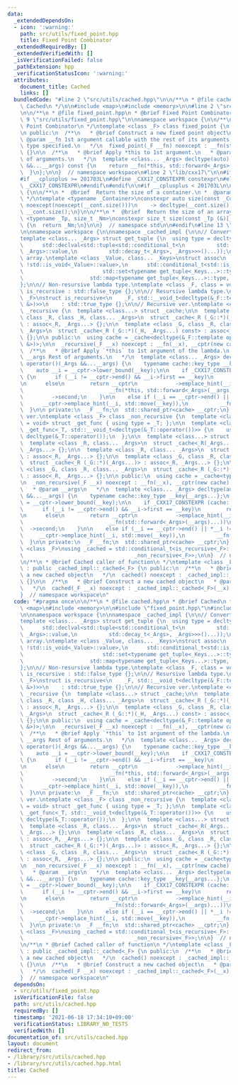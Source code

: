 ```yaml
---
data:
  _extendedDependsOn:
  - icon: ':warning:'
    path: src/utils/fixed_point.hpp
    title: Fixed Point Combinator
  _extendedRequiredBy: []
  _extendedVerifiedWith: []
  _isVerificationFailed: false
  _pathExtension: hpp
  _verificationStatusIcon: ':warning:'
  attributes:
    document_title: Cached
    links: []
  bundledCode: "#line 2 \"src/utils/cached.hpp\"\n\n/**\n * @file cached.hpp\n * @brief\
    \ Cached\n */\n\n#include <map>\n#include <memory>\n\n#line 2 \"src/utils/fixed_point.hpp\"\
    \n\n/**\n * @file fixed_point.hpp\n * @brief Fixed Point Combinator\n */\n\n#line\
    \ 9 \"src/utils/fixed_point.hpp\"\n\nnamespace workspace {\n\n/**\n * @brief Fixed\
    \ Point Combinator\n */\ntemplate <class _F> class fixed_point {\n  _F __fn;\n\
    \n public:\n  /**\n   * @brief Construct a new fixed point object\n   *\n   *\
    \ @param __fn 1st argument callable with the rest of its arguments.\n   * Return\
    \ type specified.\n   */\n  fixed_point(_F __fn) noexcept : __fn(std::forward<_F>(__fn))\
    \ {}\n\n  /**\n   * @brief Apply *this to 1st argument.\n   * @param __args Rest\
    \ of arguments.\n   */\n  template <class... _Args> decltype(auto) operator()(_Args\
    \ &&...__args) const {\n    return __fn(*this, std::forward<_Args>(__args)...);\n\
    \  }\n};\n\n}  // namespace workspace\n#line 2 \"lib/cxx17\"\n\n#ifndef _CXX17_CONSTEXPR\n\
    #if __cplusplus >= 201703L\n#define _CXX17_CONSTEXPR constexpr\n#else\n#define\
    \ _CXX17_CONSTEXPR\n#endif\n#endif\n\n#if __cplusplus < 201703L\n\nnamespace std\
    \ {\n\n/**\n *  @brief  Return the size of a container.\n *  @param  __cont  Container.\n\
    \ */\ntemplate <typename _Container>\nconstexpr auto size(const _Container& __cont)\
    \ noexcept(noexcept(__cont.size()))\n    -> decltype(__cont.size()) {\n  return\
    \ __cont.size();\n}\n\n/**\n *  @brief  Return the size of an array.\n */\ntemplate\
    \ <typename _Tp, size_t _Nm>\nconstexpr size_t size(const _Tp (&)[_Nm]) noexcept\
    \ {\n  return _Nm;\n}\n\n}  // namespace std\n\n#endif\n#line 13 \"src/utils/cached.hpp\"\
    \n\nnamespace workspace {\n\nnamespace _cached_impl {\n\n// Convert keys to tuple.\n\
    template <class... _Args> struct get_tuple {\n  using type = decltype(std::tuple_cat(\n\
    \      std::declval<std::tuple<std::conditional_t<\n          std::is_convertible<std::decay_t<_Args>,\
    \ _Args>::value,\n          std::decay_t<_Args>, _Args>>>()...));\n};\n\n// Associative\
    \ array.\ntemplate <class _Value, class... _Keys>\nstruct assoc\n    : std::integral_constant<int,\
    \ !std::is_void<_Value>::value>,\n      std::conditional_t<std::is_void<_Value>::value,\n\
    \                         std::set<typename get_tuple<_Keys...>::type>,\n    \
    \                     std::map<typename get_tuple<_Keys...>::type, _Value>> {\n\
    };\n\n// Non-resursive lambda type.\ntemplate <class _F, class = void> struct\
    \ is_recursive : std::false_type {};\n\n// Resursive lambda type.\ntemplate <class\
    \ _F>\nstruct is_recursive<\n    _F, std::__void_t<decltype(&_F::template operator()<fixed_point<_F>\
    \ &>)>>\n    : std::true_type {};\n\n// Recursive ver.\ntemplate <class _F> class\
    \ _recursive {\n  template <class...> struct _cache;\n\n  template <class _G,\
    \ class _R, class _H, class... _Args>\n  struct _cache<_R (_G::*)(_H, _Args...)>\
    \ : assoc<_R, _Args...> {};\n\n  template <class _G, class _R, class _H, class...\
    \ _Args>\n  struct _cache<_R (_G::*)(_H, _Args...) const> : assoc<_R, _Args...>\
    \ {};\n\n public:\n  using cache = _cache<decltype(&_F::template operator()<_recursive<_F>\
    \ &>)>;\n\n  _recursive(_F __x) noexcept : __fn(__x), __cptr(new cache) {}\n\n\
    \  /**\n   * @brief Apply `*this` to 1st argument of the lambda.\n   * @param\
    \ __args Rest of arguments.\n   */\n  template <class... _Args> decltype(auto)\
    \ operator()(_Args &&...__args) {\n    typename cache::key_type __key{__args...};\n\
    \    auto __i = __cptr->lower_bound(__key);\n\n    if _CXX17_CONSTEXPR (cache::value)\
    \ {\n      if (__i != __cptr->end() && __i->first == __key)\n        return __i->second;\n\
    \n      else\n        return __cptr\n            ->emplace_hint(__i, std::move(__key),\n\
    \                           __fn(*this, std::forward<_Args>(__args)...))\n   \
    \         ->second;\n    }\n\n    else if (__i == __cptr->end() || *__i != __key)\n\
    \      __cptr->emplace_hint(__i, std::move(__key)),\n          __fn(*this, std::forward<_Args>(__args)...);\n\
    \  }\n\n private:\n  _F __fn;\n  std::shared_ptr<cache> __cptr;\n};\n\n// Non-recursive\
    \ ver.\ntemplate <class _F> class _non_recursive {\n  template <class _T, class\
    \ = void> struct _get_func { using type = _T; };\n\n  template <class _T>\n  struct\
    \ _get_func<_T, std::__void_t<decltype(&_T::operator())>> {\n    using type =\
    \ decltype(&_T::operator());\n  };\n\n  template <class...> struct _cache;\n\n\
    \  template <class _R, class... _Args>\n  struct _cache<_R(_Args...)> : assoc<_R,\
    \ _Args...> {};\n\n  template <class _R, class... _Args>\n  struct _cache<_R (*)(_Args...)>\
    \ : assoc<_R, _Args...> {};\n\n  template <class _G, class _R, class... _Args>\n\
    \  struct _cache<_R (_G::*)(_Args...)> : assoc<_R, _Args...> {};\n\n  template\
    \ <class _G, class _R, class... _Args>\n  struct _cache<_R (_G::*)(_Args...) const>\
    \ : assoc<_R, _Args...> {};\n\n public:\n  using cache = _cache<typename _get_func<_F>::type>;\n\
    \n  _non_recursive(_F __x) noexcept : __fn(__x), __cptr(new cache) {}\n\n  /**\n\
    \   * @param __args\n   */\n  template <class... _Args> decltype(auto) operator()(_Args\
    \ &&...__args) {\n    typename cache::key_type __key{__args...};\n    auto __i\
    \ = __cptr->lower_bound(__key);\n\n    if _CXX17_CONSTEXPR (cache::value) {\n\
    \      if (__i != __cptr->end() && __i->first == __key)\n        return __i->second;\n\
    \n      else\n        return __cptr\n            ->emplace_hint(__i, std::move(__key),\n\
    \                           __fn(std::forward<_Args>(__args)...))\n          \
    \  ->second;\n    }\n\n    else if (__i == __cptr->end() || *__i != __key)\n \
    \     __cptr->emplace_hint(__i, std::move(__key)),\n          __fn(std::forward<_Args>(__args)...);\n\
    \  }\n\n private:\n  _F __fn;\n  std::shared_ptr<cache> __cptr;\n};\n\ntemplate\
    \ <class _F>\nusing _cached = std::conditional_t<is_recursive<_F>::value, _recursive<_F>,\n\
    \                                   _non_recursive<_F>>;\n\n}  // namespace _cached_impl\n\
    \n/**\n * @brief Cached caller of function\n */\ntemplate <class _F> class cached\
    \ : public _cached_impl::_cached<_F> {\n public:\n  /**\n   * @brief Construct\
    \ a new cached object\n   */\n  cached() noexcept : _cached_impl::_cached<_F>(_F{})\
    \ {}\n\n  /**\n   * @brief Construct a new cached object\n   * @param __x Function\n\
    \   */\n  cached(_F __x) noexcept : _cached_impl::_cached<_F>(__x) {}\n};\n\n\
    }  // namespace workspace\n"
  code: "#pragma once\n\n/**\n * @file cached.hpp\n * @brief Cached\n */\n\n#include\
    \ <map>\n#include <memory>\n\n#include \"fixed_point.hpp\"\n#include \"lib/cxx17\"\
    \n\nnamespace workspace {\n\nnamespace _cached_impl {\n\n// Convert keys to tuple.\n\
    template <class... _Args> struct get_tuple {\n  using type = decltype(std::tuple_cat(\n\
    \      std::declval<std::tuple<std::conditional_t<\n          std::is_convertible<std::decay_t<_Args>,\
    \ _Args>::value,\n          std::decay_t<_Args>, _Args>>>()...));\n};\n\n// Associative\
    \ array.\ntemplate <class _Value, class... _Keys>\nstruct assoc\n    : std::integral_constant<int,\
    \ !std::is_void<_Value>::value>,\n      std::conditional_t<std::is_void<_Value>::value,\n\
    \                         std::set<typename get_tuple<_Keys...>::type>,\n    \
    \                     std::map<typename get_tuple<_Keys...>::type, _Value>> {\n\
    };\n\n// Non-resursive lambda type.\ntemplate <class _F, class = void> struct\
    \ is_recursive : std::false_type {};\n\n// Resursive lambda type.\ntemplate <class\
    \ _F>\nstruct is_recursive<\n    _F, std::__void_t<decltype(&_F::template operator()<fixed_point<_F>\
    \ &>)>>\n    : std::true_type {};\n\n// Recursive ver.\ntemplate <class _F> class\
    \ _recursive {\n  template <class...> struct _cache;\n\n  template <class _G,\
    \ class _R, class _H, class... _Args>\n  struct _cache<_R (_G::*)(_H, _Args...)>\
    \ : assoc<_R, _Args...> {};\n\n  template <class _G, class _R, class _H, class...\
    \ _Args>\n  struct _cache<_R (_G::*)(_H, _Args...) const> : assoc<_R, _Args...>\
    \ {};\n\n public:\n  using cache = _cache<decltype(&_F::template operator()<_recursive<_F>\
    \ &>)>;\n\n  _recursive(_F __x) noexcept : __fn(__x), __cptr(new cache) {}\n\n\
    \  /**\n   * @brief Apply `*this` to 1st argument of the lambda.\n   * @param\
    \ __args Rest of arguments.\n   */\n  template <class... _Args> decltype(auto)\
    \ operator()(_Args &&...__args) {\n    typename cache::key_type __key{__args...};\n\
    \    auto __i = __cptr->lower_bound(__key);\n\n    if _CXX17_CONSTEXPR (cache::value)\
    \ {\n      if (__i != __cptr->end() && __i->first == __key)\n        return __i->second;\n\
    \n      else\n        return __cptr\n            ->emplace_hint(__i, std::move(__key),\n\
    \                           __fn(*this, std::forward<_Args>(__args)...))\n   \
    \         ->second;\n    }\n\n    else if (__i == __cptr->end() || *__i != __key)\n\
    \      __cptr->emplace_hint(__i, std::move(__key)),\n          __fn(*this, std::forward<_Args>(__args)...);\n\
    \  }\n\n private:\n  _F __fn;\n  std::shared_ptr<cache> __cptr;\n};\n\n// Non-recursive\
    \ ver.\ntemplate <class _F> class _non_recursive {\n  template <class _T, class\
    \ = void> struct _get_func { using type = _T; };\n\n  template <class _T>\n  struct\
    \ _get_func<_T, std::__void_t<decltype(&_T::operator())>> {\n    using type =\
    \ decltype(&_T::operator());\n  };\n\n  template <class...> struct _cache;\n\n\
    \  template <class _R, class... _Args>\n  struct _cache<_R(_Args...)> : assoc<_R,\
    \ _Args...> {};\n\n  template <class _R, class... _Args>\n  struct _cache<_R (*)(_Args...)>\
    \ : assoc<_R, _Args...> {};\n\n  template <class _G, class _R, class... _Args>\n\
    \  struct _cache<_R (_G::*)(_Args...)> : assoc<_R, _Args...> {};\n\n  template\
    \ <class _G, class _R, class... _Args>\n  struct _cache<_R (_G::*)(_Args...) const>\
    \ : assoc<_R, _Args...> {};\n\n public:\n  using cache = _cache<typename _get_func<_F>::type>;\n\
    \n  _non_recursive(_F __x) noexcept : __fn(__x), __cptr(new cache) {}\n\n  /**\n\
    \   * @param __args\n   */\n  template <class... _Args> decltype(auto) operator()(_Args\
    \ &&...__args) {\n    typename cache::key_type __key{__args...};\n    auto __i\
    \ = __cptr->lower_bound(__key);\n\n    if _CXX17_CONSTEXPR (cache::value) {\n\
    \      if (__i != __cptr->end() && __i->first == __key)\n        return __i->second;\n\
    \n      else\n        return __cptr\n            ->emplace_hint(__i, std::move(__key),\n\
    \                           __fn(std::forward<_Args>(__args)...))\n          \
    \  ->second;\n    }\n\n    else if (__i == __cptr->end() || *__i != __key)\n \
    \     __cptr->emplace_hint(__i, std::move(__key)),\n          __fn(std::forward<_Args>(__args)...);\n\
    \  }\n\n private:\n  _F __fn;\n  std::shared_ptr<cache> __cptr;\n};\n\ntemplate\
    \ <class _F>\nusing _cached = std::conditional_t<is_recursive<_F>::value, _recursive<_F>,\n\
    \                                   _non_recursive<_F>>;\n\n}  // namespace _cached_impl\n\
    \n/**\n * @brief Cached caller of function\n */\ntemplate <class _F> class cached\
    \ : public _cached_impl::_cached<_F> {\n public:\n  /**\n   * @brief Construct\
    \ a new cached object\n   */\n  cached() noexcept : _cached_impl::_cached<_F>(_F{})\
    \ {}\n\n  /**\n   * @brief Construct a new cached object\n   * @param __x Function\n\
    \   */\n  cached(_F __x) noexcept : _cached_impl::_cached<_F>(__x) {}\n};\n\n\
    }  // namespace workspace\n"
  dependsOn:
  - src/utils/fixed_point.hpp
  isVerificationFile: false
  path: src/utils/cached.hpp
  requiredBy: []
  timestamp: '2021-06-18 17:34:10+09:00'
  verificationStatus: LIBRARY_NO_TESTS
  verifiedWith: []
documentation_of: src/utils/cached.hpp
layout: document
redirect_from:
- /library/src/utils/cached.hpp
- /library/src/utils/cached.hpp.html
title: Cached
---
```

